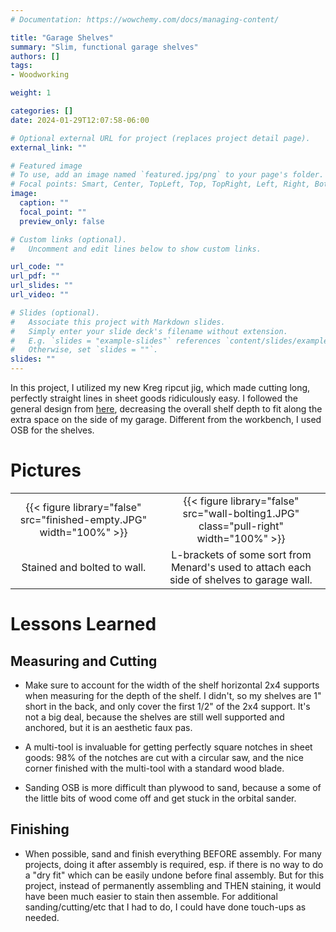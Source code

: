 ```yaml
---
# Documentation: https://wowchemy.com/docs/managing-content/

title: "Garage Shelves"
summary: "Slim, functional garage shelves"
authors: []
tags:
- Woodworking

weight: 1

categories: []
date: 2024-01-29T12:07:58-06:00

# Optional external URL for project (replaces project detail page).
external_link: ""

# Featured image
# To use, add an image named `featured.jpg/png` to your page's folder.
# Focal points: Smart, Center, TopLeft, Top, TopRight, Left, Right, BottomLeft, Bottom, BottomRight.
image:
  caption: ""
  focal_point: ""
  preview_only: false

# Custom links (optional).
#   Uncomment and edit lines below to show custom links.

url_code: ""
url_pdf: ""
url_slides: ""
url_video: ""

# Slides (optional).
#   Associate this project with Markdown slides.
#   Simply enter your slide deck's filename without extension.
#   E.g. `slides = "example-slides"` references `content/slides/example-slides.md`.
#   Otherwise, set `slides = ""`.
slides: ""
---
```


In this project, I utilized my new Kreg ripcut jig, which made cutting long,
perfectly straight lines in sheet goods ridiculously easy. I followed the
general design from [here](https://dadand.com/diy-2x4-shelving/), decreasing the
overall shelf depth to fit along the extra space on the side of my
garage. Different from the workbench, I used OSB for the shelves.

# Pictures

|                                                                      |                                                                                           |
|:--------------------------------------------------------------------:|:-----------------------------------------------------------------------------------------:|
| {{< figure library="false" src="finished-empty.JPG" width="100%" >}} | {{< figure library="false" src="wall-bolting1.JPG"  class="pull-right" width="100%" >}}   |
| Stained and bolted to wall.                                          | L-brackets of some sort from Menard's used to attach each side of shelves to garage wall. |

# Lessons Learned

## Measuring and Cutting

- Make sure to account for the width of the shelf horizontal 2x4 supports when
  measuring for the depth of the shelf. I didn't, so my shelves are 1" short in
  the back, and only cover the first 1/2" of the 2x4 support. It's not a big
  deal, because the shelves are still well supported and anchored, but it is an
  aesthetic faux pas.

- A multi-tool is invaluable for getting perfectly square notches in sheet
  goods: 98% of the notches are cut with a circular saw, and the nice corner
  finished with the multi-tool with a standard wood blade.

- Sanding OSB is more difficult than plywood to sand, because a some of the
  little bits of wood come off and get stuck in the orbital sander.

## Finishing

- When possible, sand and finish everything BEFORE assembly. For many projects,
  doing it after assembly is required, esp. if there is no way to do a "dry fit"
  which can be easily undone before final assembly. But for this project,
  instead of permanently assembling and THEN staining, it would have been much
  easier to stain then assemble. For additional sanding/cutting/etc that I had
  to do, I could have done touch-ups as needed.
